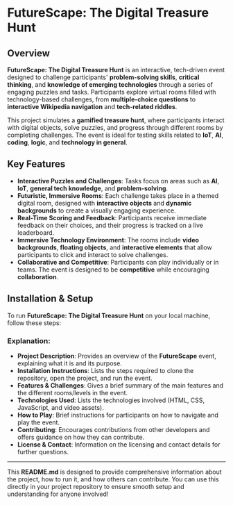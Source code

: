 # **FutureScape: The Digital Treasure Hunt**

## **Overview**
**FutureScape: The Digital Treasure Hunt** is an interactive, tech-driven event designed to challenge participants' **problem-solving skills**, **critical thinking**, and **knowledge of emerging technologies** through a series of engaging puzzles and tasks. Participants explore virtual rooms filled with technology-based challenges, from **multiple-choice questions** to **interactive Wikipedia navigation** and **tech-related riddles**.

This project simulates a **gamified treasure hunt**, where participants interact with digital objects, solve puzzles, and progress through different rooms by completing challenges. The event is ideal for testing skills related to **IoT**, **AI**, **coding**, **logic**, and **technology in general**.

## **Key Features**
- **Interactive Puzzles and Challenges**: Tasks focus on areas such as **AI**, **IoT**, **general tech knowledge**, and **problem-solving**.
- **Futuristic, Immersive Rooms**: Each challenge takes place in a themed digital room, designed with **interactive objects** and **dynamic backgrounds** to create a visually engaging experience.
- **Real-Time Scoring and Feedback**: Participants receive immediate feedback on their choices, and their progress is tracked on a live leaderboard.
- **Immersive Technology Environment**: The rooms include **video backgrounds**, **floating objects**, and **interactive elements** that allow participants to click and interact to solve challenges.
- **Collaborative and Competitive**: Participants can play individually or in teams. The event is designed to be **competitive** while encouraging **collaboration**.

## **Installation & Setup**
To run **FutureScape: The Digital Treasure Hunt** on your local machine, follow these steps:



### **Explanation**:

- **Project Description**: Provides an overview of the **FutureScape** event, explaining what it is and its purpose.
- **Installation Instructions**: Lists the steps required to clone the repository, open the project, and run the event.
- **Features & Challenges**: Gives a brief summary of the main features and the different rooms/levels in the event.
- **Technologies Used**: Lists the technologies involved (HTML, CSS, JavaScript, and video assets).
- **How to Play**: Brief instructions for participants on how to navigate and play the event.
- **Contributing**: Encourages contributions from other developers and offers guidance on how they can contribute.
- **License & Contact**: Information on the licensing and contact details for further questions.

---

This **README.md** is designed to provide comprehensive information about the project, how to run it, and how others can contribute. You can use this directly in your project repository to ensure smooth setup and understanding for anyone involved!

